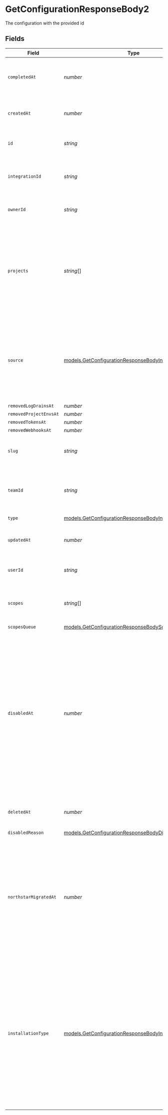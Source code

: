 # GetConfigurationResponseBody2

The configuration with the provided id


## Fields

| Field                                                                                                                                                                                                                                                                                                        | Type                                                                                                                                                                                                                                                                                                         | Required                                                                                                                                                                                                                                                                                                     | Description                                                                                                                                                                                                                                                                                                  | Example                                                                                                                                                                                                                                                                                                      |
| ------------------------------------------------------------------------------------------------------------------------------------------------------------------------------------------------------------------------------------------------------------------------------------------------------------ | ------------------------------------------------------------------------------------------------------------------------------------------------------------------------------------------------------------------------------------------------------------------------------------------------------------ | ------------------------------------------------------------------------------------------------------------------------------------------------------------------------------------------------------------------------------------------------------------------------------------------------------------ | ------------------------------------------------------------------------------------------------------------------------------------------------------------------------------------------------------------------------------------------------------------------------------------------------------------ | ------------------------------------------------------------------------------------------------------------------------------------------------------------------------------------------------------------------------------------------------------------------------------------------------------------ |
| `completedAt`                                                                                                                                                                                                                                                                                                | *number*                                                                                                                                                                                                                                                                                                     | :heavy_minus_sign:                                                                                                                                                                                                                                                                                           | A timestamp that tells you when the configuration was installed successfully                                                                                                                                                                                                                                 | 1558531915505                                                                                                                                                                                                                                                                                                |
| `createdAt`                                                                                                                                                                                                                                                                                                  | *number*                                                                                                                                                                                                                                                                                                     | :heavy_check_mark:                                                                                                                                                                                                                                                                                           | A timestamp that tells you when the configuration was created                                                                                                                                                                                                                                                | 1558531915505                                                                                                                                                                                                                                                                                                |
| `id`                                                                                                                                                                                                                                                                                                         | *string*                                                                                                                                                                                                                                                                                                     | :heavy_check_mark:                                                                                                                                                                                                                                                                                           | The unique identifier of the configuration                                                                                                                                                                                                                                                                   | icfg_3bwCLgxL8qt5kjRLcv2Dit7F                                                                                                                                                                                                                                                                                |
| `integrationId`                                                                                                                                                                                                                                                                                              | *string*                                                                                                                                                                                                                                                                                                     | :heavy_check_mark:                                                                                                                                                                                                                                                                                           | The unique identifier of the app the configuration was created for                                                                                                                                                                                                                                           | oac_xzpVzcUOgcB1nrVlirtKhbWV                                                                                                                                                                                                                                                                                 |
| `ownerId`                                                                                                                                                                                                                                                                                                    | *string*                                                                                                                                                                                                                                                                                                     | :heavy_check_mark:                                                                                                                                                                                                                                                                                           | The user or team ID that owns the configuration                                                                                                                                                                                                                                                              | kr1PsOIzqEL5Xg6M4VZcZosf                                                                                                                                                                                                                                                                                     |
| `projects`                                                                                                                                                                                                                                                                                                   | *string*[]                                                                                                                                                                                                                                                                                                   | :heavy_minus_sign:                                                                                                                                                                                                                                                                                           | When a configuration is limited to access certain projects, this will contain each of the project ID it is allowed to access. If it is not defined, the configuration has full access.                                                                                                                       | [<br/>"prj_xQxbutw1HpL6HLYPAzt5h75m8NjO"<br/>]                                                                                                                                                                                                                                                               |
| `source`                                                                                                                                                                                                                                                                                                     | [models.GetConfigurationResponseBodyIntegrationsSource](../models/getconfigurationresponsebodyintegrationssource.md)                                                                                                                                                                                         | :heavy_minus_sign:                                                                                                                                                                                                                                                                                           | Source defines where the configuration was installed from. It is used to analyze user engagement for integration installations in product metrics.                                                                                                                                                           | marketplace                                                                                                                                                                                                                                                                                                  |
| `removedLogDrainsAt`                                                                                                                                                                                                                                                                                         | *number*                                                                                                                                                                                                                                                                                                     | :heavy_minus_sign:                                                                                                                                                                                                                                                                                           | N/A                                                                                                                                                                                                                                                                                                          |                                                                                                                                                                                                                                                                                                              |
| `removedProjectEnvsAt`                                                                                                                                                                                                                                                                                       | *number*                                                                                                                                                                                                                                                                                                     | :heavy_minus_sign:                                                                                                                                                                                                                                                                                           | N/A                                                                                                                                                                                                                                                                                                          |                                                                                                                                                                                                                                                                                                              |
| `removedTokensAt`                                                                                                                                                                                                                                                                                            | *number*                                                                                                                                                                                                                                                                                                     | :heavy_minus_sign:                                                                                                                                                                                                                                                                                           | N/A                                                                                                                                                                                                                                                                                                          |                                                                                                                                                                                                                                                                                                              |
| `removedWebhooksAt`                                                                                                                                                                                                                                                                                          | *number*                                                                                                                                                                                                                                                                                                     | :heavy_minus_sign:                                                                                                                                                                                                                                                                                           | N/A                                                                                                                                                                                                                                                                                                          |                                                                                                                                                                                                                                                                                                              |
| `slug`                                                                                                                                                                                                                                                                                                       | *string*                                                                                                                                                                                                                                                                                                     | :heavy_check_mark:                                                                                                                                                                                                                                                                                           | The slug of the integration the configuration is created for.                                                                                                                                                                                                                                                | slack                                                                                                                                                                                                                                                                                                        |
| `teamId`                                                                                                                                                                                                                                                                                                     | *string*                                                                                                                                                                                                                                                                                                     | :heavy_minus_sign:                                                                                                                                                                                                                                                                                           | When the configuration was created for a team, this will show the ID of the team.                                                                                                                                                                                                                            | team_nLlpyC6RE1qxydlFKbrxDlud                                                                                                                                                                                                                                                                                |
| `type`                                                                                                                                                                                                                                                                                                       | [models.GetConfigurationResponseBodyIntegrationsType](../models/getconfigurationresponsebodyintegrationstype.md)                                                                                                                                                                                             | :heavy_check_mark:                                                                                                                                                                                                                                                                                           | N/A                                                                                                                                                                                                                                                                                                          |                                                                                                                                                                                                                                                                                                              |
| `updatedAt`                                                                                                                                                                                                                                                                                                  | *number*                                                                                                                                                                                                                                                                                                     | :heavy_check_mark:                                                                                                                                                                                                                                                                                           | A timestamp that tells you when the configuration was updated.                                                                                                                                                                                                                                               | 1558531915505                                                                                                                                                                                                                                                                                                |
| `userId`                                                                                                                                                                                                                                                                                                     | *string*                                                                                                                                                                                                                                                                                                     | :heavy_check_mark:                                                                                                                                                                                                                                                                                           | The ID of the user that created the configuration.                                                                                                                                                                                                                                                           | kr1PsOIzqEL5Xg6M4VZcZosf                                                                                                                                                                                                                                                                                     |
| `scopes`                                                                                                                                                                                                                                                                                                     | *string*[]                                                                                                                                                                                                                                                                                                   | :heavy_check_mark:                                                                                                                                                                                                                                                                                           | The resources that are allowed to be accessed by the configuration.                                                                                                                                                                                                                                          | [<br/>"read:project",<br/>"read-write:log-drain"<br/>]                                                                                                                                                                                                                                                       |
| `scopesQueue`                                                                                                                                                                                                                                                                                                | [models.GetConfigurationResponseBodyScopesQueue](../models/getconfigurationresponsebodyscopesqueue.md)[]                                                                                                                                                                                                     | :heavy_minus_sign:                                                                                                                                                                                                                                                                                           | N/A                                                                                                                                                                                                                                                                                                          |                                                                                                                                                                                                                                                                                                              |
| `disabledAt`                                                                                                                                                                                                                                                                                                 | *number*                                                                                                                                                                                                                                                                                                     | :heavy_minus_sign:                                                                                                                                                                                                                                                                                           | A timestamp that tells you when the configuration was disabled. Note: Configurations can be disabled when the associated user loses access to a team. They do not function during this time until the configuration is 'transferred', meaning the associated user is changed to one with access to the team. | 1558531915505                                                                                                                                                                                                                                                                                                |
| `deletedAt`                                                                                                                                                                                                                                                                                                  | *number*                                                                                                                                                                                                                                                                                                     | :heavy_minus_sign:                                                                                                                                                                                                                                                                                           | A timestamp that tells you when the configuration was updated.                                                                                                                                                                                                                                               | 1558531915505                                                                                                                                                                                                                                                                                                |
| `disabledReason`                                                                                                                                                                                                                                                                                             | [models.GetConfigurationResponseBodyDisabledReason](../models/getconfigurationresponsebodydisabledreason.md)                                                                                                                                                                                                 | :heavy_minus_sign:                                                                                                                                                                                                                                                                                           | N/A                                                                                                                                                                                                                                                                                                          |                                                                                                                                                                                                                                                                                                              |
| `northstarMigratedAt`                                                                                                                                                                                                                                                                                        | *number*                                                                                                                                                                                                                                                                                                     | :heavy_minus_sign:                                                                                                                                                                                                                                                                                           | A timestamp that tells you when the configuration was migrated as part of the Northstar migration. In the future, if we allow integration configurations to be transferred between teams, this field should be cleared upon transfer.                                                                        |                                                                                                                                                                                                                                                                                                              |
| `installationType`                                                                                                                                                                                                                                                                                           | [models.GetConfigurationResponseBodyInstallationType](../models/getconfigurationresponsebodyinstallationtype.md)                                                                                                                                                                                             | :heavy_minus_sign:                                                                                                                                                                                                                                                                                           | Defines the installation type. - 'external' integrations are installed via the existing integrations flow - 'marketplace' integrations are natively installed: - when accepting the TOS of a partner during the store creation process - if undefined, assume 'external'                                     |                                                                                                                                                                                                                                                                                                              |